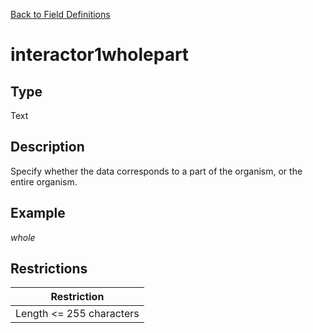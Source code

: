 [Back to Field Definitions](../../field_definition_overview)
# interactor1wholepart

## Type
Text

## Description


Specify whether the data corresponds to a part of the organism, or the entire organism.
## Example
*whole*

## Restrictions
| Restriction |
| :---------: |
| Length <= 255 characters |


